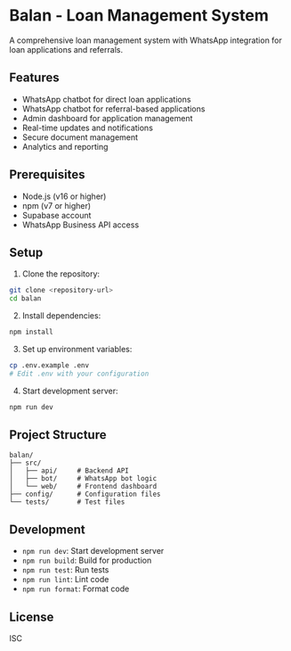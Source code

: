 # Balan - Loan Management System

A comprehensive loan management system with WhatsApp integration for loan applications and referrals.

## Features

- WhatsApp chatbot for direct loan applications
- WhatsApp chatbot for referral-based applications
- Admin dashboard for application management
- Real-time updates and notifications
- Secure document management
- Analytics and reporting

## Prerequisites

- Node.js (v16 or higher)
- npm (v7 or higher)
- Supabase account
- WhatsApp Business API access

## Setup

1. Clone the repository:
```bash
git clone <repository-url>
cd balan
```

2. Install dependencies:
```bash
npm install
```

3. Set up environment variables:
```bash
cp .env.example .env
# Edit .env with your configuration
```

4. Start development server:
```bash
npm run dev
```

## Project Structure

```
balan/
├── src/
│   ├── api/     # Backend API
│   ├── bot/     # WhatsApp bot logic
│   └── web/     # Frontend dashboard
├── config/      # Configuration files
└── tests/       # Test files
```

## Development

- `npm run dev`: Start development server
- `npm run build`: Build for production
- `npm run test`: Run tests
- `npm run lint`: Lint code
- `npm run format`: Format code

## License

ISC 